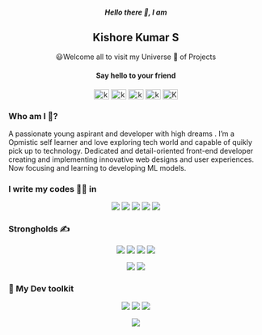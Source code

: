 
<h5 align="center"> Hello there 👋, I am</h5>
<h2 align="center"> Kishore Kumar S </h2>
<p align="center">
😃Welcome all to visit my Universe 🌌 of Projects
</p>
<h4 align="center">Say hello to your friend</h3>
<p align="center">
  <!--
<a href="https://twitter.com/kishorekumar0603" target="blank"><img align="center" src="https://cdn.jsdelivr.net/npm/simple-icons@3.0.1/icons/twitter.svg" alt="@kishorekumar0603" height="20" width="30" /></a>
  -->
<a href="https://linkedin.com/in/kishorekumar-s-256b10254" target="blank"><img align="center" src="https://cdn.jsdelivr.net/npm/simple-icons@3.0.1/icons/linkedin.svg" alt="kishorekumar-s-256b10254" height="20" width="30" /></a>
<a href="https://kaggle.com/kishorekumar0603" target="blank"><img align="center" src="https://cdn.jsdelivr.net/npm/simple-icons@3.0.1/icons/kaggle.svg" alt="kishorekumar0603" height="20" width="30" /></a>
<a href="https://instagram.com/kishorekumar_0616" target="blank"><img align="center" src="https://cdn.jsdelivr.net/npm/simple-icons@3.0.1/icons/instagram.svg" alt="kishorekumar_0616" height="20" width="30" /></a>
<a href="https://www.hackerrank.com/kishorekumars561" target="blank"><img align="center" src="https://cdn.jsdelivr.net/npm/simple-icons@3.0.1/icons/hackerrank.svg" alt="kishorekumars561" height="20" width="30" /></a>
<a href="https://leetcode.com/Kishorekumar_S/" target="blank"><img align="center" src="https://cdn.jsdelivr.net/npm/simple-icons@3.0.1/icons/leetcode.svg" alt="Kishorekumar_S" height="20" width="30" /></a>
</p>
<h3>Who am I  🤔?</h3>
<p>
  A passionate young aspirant and developer with high dreams . I’m a Opmistic self learner and love exploring tech world and capable of quikly pick up to technology. Dedicated and detail-oriented front-end developer creating and implementing innovative web designs and user experiences. Now focusing and learning to developing ML models.
</p>
<h3>I write my codes 👨‍💻 in</h3>
<p align="center">
  <img src="https://img.shields.io/badge/java-%23ED8B00.svg?style=for-the-badge&logo=openjdk&logoColor=white"/> <img src="https://img.shields.io/badge/python%20-%2314354C.svg?&style=for-the-badge&logo=python&logoColor=gold"/> <img src="https://img.shields.io/badge/javascript-%23F7DF1E.svg?&style=for-the-badge&logo=javascript&logoColor=black&labelColor=%2300000"/> <img src="https://img.shields.io/badge/html5%20-%23E34F26.svg?&style=for-the-badge&logo=html5&logoColor=white"/> <img src="https://img.shields.io/badge/css3%20-%231572B6.svg?&style=for-the-badge&logo=css3&logoColor=white"/>
</p>

<h3>Strongholds ✍️ </h3>
<p align="center">
<img src="https://img.shields.io/badge/Numpy-013220?&style=for-the-badge&logo=numpy"/> <img src="https://img.shields.io/badge/Pandas-130654?&style=for-the-badge&logo=pandas"/> <img src="https://img.shields.io/badge/Scikit--Learn-%233294C7?&style=for-the-badge&logo=scikit-learn"/> <img src="https://img.shields.io/badge/PostgreSQL-316192?style=for-the-badge&logo=postgresql&logoColor=white"/>
  </p>
<p align="center">
  <img src="https://img.shields.io/badge/Bootstrap-563D7C?style=for-the-badge&logo=bootstrap&logoColor=white"/> <img src="https://img.shields.io/badge/Django-092E20?style=for-the-badge&logo=django&logoColor=green">
</p>
<h3>🔨 My Dev toolkit</h3>
<p align="center">
   <img src="https://img.shields.io/badge/git%20-%23F05032.svg?&style=for-the-badge&logo=git&logoColor=white"/> <img src="https://img.shields.io/badge/github%20-%23181717.svg?&style=for-the-badge&logo=github&logoColor=white"/> <img src="https://img.shields.io/badge/Docker-2CA5E0?style=for-the-badge&logo=docker&logoColor=white"/>
</p>
<p align="center">
  <img src="https://img.shields.io/badge/VSCode-0078D4?style=for-the-badge&logo=visual%20studio%20code&logoColor=white">
</p>
